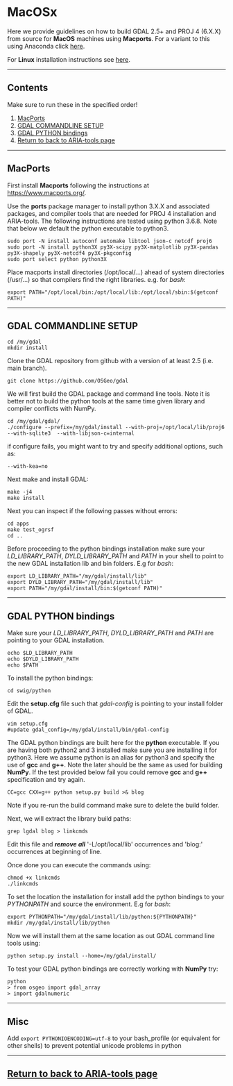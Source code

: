 # MacOSx
Here we provide guidelines on how to build GDAL 2.5+ and PROJ 4 (6.X.X) from source for **MacOS** machines using **Macports**. For a variant to this using Anaconda click [here](https://github.com/dbekaert/ARIA-tools/blob/master/MacOS_Anaconda_source_build.md). 


For **Linux** installation instructions see [here](https://github.com/dbekaert/ARIA-tools/blob/master/Linux_source_build.md). 

------
## Contents
Make sure to run these in the specified order!
1. [MacPorts](#macports)
2. [GDAL COMMANDLINE SETUP](#gdal-commandline-setup)
3. [GDAL PYTHON bindings](#gdal-python-bindings)
4. [Return to back to ARIA-tools page](https://github.com/dbekaert/ARIA-tools)


------
## MacPorts
First install **Macports** following the instructions at https://www.macports.org/.

Use the **ports** package manager to install python 3.X.X and associated packages, and compiler tools that are needed for PROJ 4 installation and ARIA-tools. 
The following instructions are tested using python 3.6.8. Note that below we default the python executable to python3.

```
sudo port -N install autoconf automake libtool json-c netcdf proj6
sudo port -N install python3X py3X-scipy py3X-matplotlib py3X-pandas py3X-shapely py3X-netcdf4 py3X-pkgconfig
sudo port select python python3X
```
Place macports install directories (/opt/local/...) ahead of system directories (/usr/...) so that compilers find the right libraries. e.g. for *bash*:
```
export PATH="/opt/local/bin:/opt/local/lib:/opt/local/sbin:$(getconf PATH)"
```

------
## GDAL COMMANDLINE SETUP
```
cd /my/gdal
mkdir install
```

Clone the GDAL repository from github with a version of at least 2.5 (i.e. main branch).
```
git clone https://github.com/OSGeo/gdal
```


We will first build the GDAL package and command line tools. Note it is better not to build the python tools at the same time given library and compiler conflicts with NumPy. 

```
cd /my/gdal/gdal/
./configure --prefix=/my/gdal/install --with-proj=/opt/local/lib/proj6 --with-sqlite3  --with-libjson-c=internal
```
if configure fails, you might want to try and specify additional options, such as:
```
--with-kea=no
```
Next make and install GDAL:
```
make -j4 
make install
```

Next you can inspect if the following passes without errors:
```
cd apps
make test_ogrsf
cd ..
```


Before proceeding to the python bindings installation make sure your *LD_LIBRARY_PATH*, *DYLD_LIBRARY_PATH* and *PATH* in your shell to point to the new GDAL installation lib and bin folders. E.g for *bash*:
```
export LD_LIBRARY_PATH="/my/gdal/install/lib"
export DYLD_LIBRARY_PATH="/my/gdal/install/lib"
export PATH="/my/gdal/install/bin:$(getconf PATH)"
```


------
## GDAL PYTHON bindings

Make sure your *LD_LIBRARY_PATH*, *DYLD_LIBRARY_PATH* and *PATH*  are pointing to your GDAL installation.
```
echo $LD_LIBRARY_PATH
echo $DYLD_LIBRARY_PATH
echo $PATH
```

To install the python bindings:
```
cd swig/python
```
Edit the **setup.cfg** file such that *gdal-config* is pointing to your install folder of GDAL.
```
vim setup.cfg
#update gdal_config=/my/gdal/install/bin/gdal-config
```


The GDAL python bindings are built here for the **python** executable. If you are having both python2 and 3 installed make sure you are installing it for python3. Here we assume python is an alias for python3 and specify the use of **gcc** and **g++**. Note the later should be the same as used for building **NumPy**. If the test provided below fail you could remove **gcc** and **g++** specification and try again.
```
CC=gcc CXX=g++ python setup.py build >& blog
```
Note if you re-run the build command make sure to delete the build folder.


Next, we will extract the library build paths:
```
grep lgdal blog > linkcmds
```
Edit this file and ***remove all*** '-L/opt/local/lib' occurrences and 'blog:' occurrences at beginning of line.

Once done you can execute the commands using:
```
chmod +x linkcmds
./linkcmds
```
To set the location the installation for install add the python bindings to your *PYTHONPATH* and source the environment. E.g for *bash*:
```
export PYTHONPATH="/my/gdal/install/lib/python:${PYTHONPATH}"
mkdir /my/gdal/install/lib/python
```

Now we will install them at the same location as out GDAL command line tools using:
```
python setup.py install --home=/my/gdal/install/
```

To test your GDAL python bindings are correctly working with **NumPy** try:
```
python
> from osgeo import gdal_array
> import gdalnumeric
```
------
## Misc

Add `export PYTHONIOENCODING=utf-8` to your bash_profile (or equivalent for other shells) to prevent potential unicode problems in python

------
## [Return to back to ARIA-tools page](https://github.com/dbekaert/ARIA-tools)
